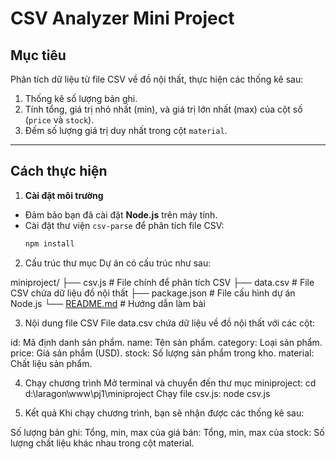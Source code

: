 # CSV Analyzer Mini Project

## Mục tiêu
Phân tích dữ liệu từ file CSV về đồ nội thất, thực hiện các thống kê sau:
1. Thống kê số lượng bản ghi.
2. Tính tổng, giá trị nhỏ nhất (min), và giá trị lớn nhất (max) của cột số (`price` và `stock`).
3. Đếm số lượng giá trị duy nhất trong cột `material`.

---

## Cách thực hiện

1. **Cài đặt môi trường**
- Đảm bảo bạn đã cài đặt **Node.js** trên máy tính.
- Cài đặt thư viện `csv-parse` để phân tích file CSV:
  ```bash
  npm install


2. Cấu trúc thư mục
Dự án có cấu trúc như sau:

miniproject/
├── csv.js          # File chính để phân tích CSV
├── data.csv        # File CSV chứa dữ liệu đồ nội thất
├── package.json    # File cấu hình dự án Node.js
└── [README.md](http://_vscodecontentref_/3)  # Hướng dẫn làm bài

3. Nội dung file CSV
File data.csv chứa dữ liệu về đồ nội thất với các cột:

id: Mã định danh sản phẩm.
name: Tên sản phẩm.
category: Loại sản phẩm.
price: Giá sản phẩm (USD).
stock: Số lượng sản phẩm trong kho.
material: Chất liệu sản phẩm.


4. Chạy chương trình
Mở terminal và chuyển đến thư mục miniproject:
cd d:\laragon\www\pj1\miniproject
Chạy file csv.js:
node csv.js


5. Kết quả
Khi chạy chương trình, bạn sẽ nhận được các thống kê sau:

Số lượng bản ghi:
Tổng, min, max của giá bán:
Tổng, min, max của stock:
Số lượng chất liệu khác nhau trong cột material.